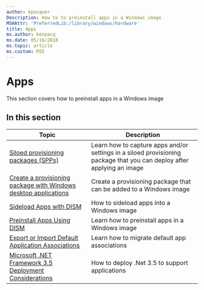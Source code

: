 ```yaml
---
author: kpacquer
Description: How to to preinstall apps in a Windows image
MSHAttr: 'PreferredLib:/library/windows/hardware'
title: Apps
ms.author: kenpacq
ms.date: 05/16/2018
ms.topic: article
ms.custom: RS5
---
```


# Apps

This section covers how to preinstall apps in a Windows image

## In this section

| Topic | Description |
|  --- | ---  |
| [Siloed provisioning packages (SPPs)](siloed-provisioning-packages.md) | Learn how to capture apps and/or settings in a siloed provisioning package that you can deploy after applying an image |
| [Create a provisioning package with Windows desktop applications](combine-provisioning-packages-into-a-new-image.md) | Create a provisioning package that can be added to a Windows image |
| [Sideload Apps with DISM](sideload-apps-with-dism-s14.md) | How to sideload apps into a Windows image |
| [Preinstall Apps Using DISM](preinstall-apps-using-dism.md) | Learn how to preinstall apps in a Windows image |
| [Export or Import Default Application Associations](export-or-import-default-application-associations.md) | Learn how to migrate default app associations |
| [Microsoft .NET Framework 3.5 Deployment Considerations](microsoft-net-framework-35-deployment-considerations.md) | How to deploy .Net 3.5 to support applications |
